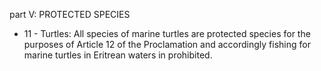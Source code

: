 part V: PROTECTED SPECIES

<ul>
			<li>11 - Turtles: All species of marine turtles are protected species for the purposes of Article 12 of the Proclamation and accordingly fishing for marine turtles in Eritrean waters in prohibited.<ul>
			</ul></li></ul>